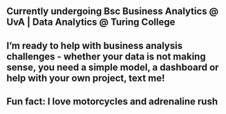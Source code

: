

## Currently undergoing Bsc Business Analytics @ UvA | Data Analytics @ Turing College
## I’m ready to help with business analysis challenges - whether your data is not making sense, you need a simple model, a dashboard or help with your own project, text me!

## Fun fact: I love motorcycles and adrenaline rush

